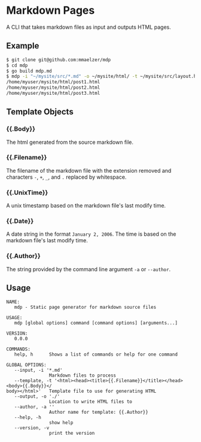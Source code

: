 Markdown Pages
=================

A CLI that takes markdown files as input and outputs HTML pages.

Example
-------
```bash
$ git clone git@github.com:mmaelzer/mdp
$ cd mdp
$ go build mdp.md
$ mdp -i "~/mysite/src/*.md" -o ~/mysite/html/ -t ~/mysite/src/layout.html
/home/myuser/mysite/html/post1.html
/home/myuser/mysite/html/post2.html
/home/myuser/mysite/html/post3.html
```


Template Objects
----------------
### {{.Body}}
The html generated from the source markdown file.

### {{.Filename}}
The filename of the markdown file with the extension removed and characters `-`, `+`, `_`, and `.` replaced by whitespace.

### {{.UnixTime}}
A unix timestamp based on the markdown file's last modify time.

### {{.Date}}
A date string in the format `January 2, 2006`. The time is based on the markdown file's last modify time.

### {{.Author}}
The string provided by the command line argument `-a` or `--author`.


Usage
-------
```
NAME:
   mdp - Static page generator for markdown source files

USAGE:
   mdp [global options] command [command options] [arguments...]

VERSION:
   0.0.0

COMMANDS:
   help, h      Shows a list of commands or help for one command

GLOBAL OPTIONS:
   --input, -i '*.md'
                Markdown files to process
   --template, -t '<html><head><title>{{.Filename}}</title></head><body>{{.Body}}</
body></html>'   Template file to use for generating HTML
   --output, -o './'
                Location to write HTML files to
   --author, -a ''
                Author name for template: {{.Author}}
   --help, -h
                show help
   --version, -v
                print the version
```